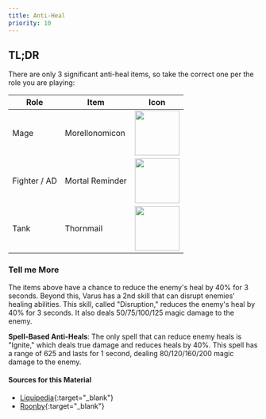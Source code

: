 ```yaml
---
title: Anti-Heal
priority: 10
---
```


## TL;DR

There are only 3 significant anti-heal items, so take the correct one per the
role you are playing:

| Role         | Item            | Icon |
| ------------ | --------------- | ---- |
| Mage         | Morellonomicon  | [<img src="/images/items/morellonomicon.jpg" width="90">](/images/items/morellonomicon.jpg) |
| Fighter / AD | Mortal Reminder | [<img src="/images/items/mortal-reminder.jpg" width="90">](/images/items/mortal-reminder.jpg) |
| Tank         | Thornmail       | [<img src="/images/items/thornmail.jpg" width="90">](/images/items/thornmail.jpg) |


### Tell me More

The items above have a chance to reduce the enemy's heal by 40% for 3 seconds.
Beyond this, Varus has a 2nd skill that can disrupt enemies' healing abilities.
This skill, called "Disruption," reduces the enemy's heal by 40% for 3 seconds.
It also deals 50/75/100/125 magic damage to the enemy.

**Spell-Based Anti-Heals**: The only spell that can reduce enemy heals is
"Ignite," which deals true damage and reduces heals by 40%. This spell has
a range of 625 and lasts for 1 second, dealing 80/120/160/200 magic damage to
the enemy.

#### Sources for this Material

- [Liquipedia](https://liquipedia.net/wildrift/Grievous_Wounds){:target="_blank"}
- [Roonby](https://roonby.com/2023/02/23/league-of-legends-wild-rift-guide-for-anti-heal/){:target="_blank"}
